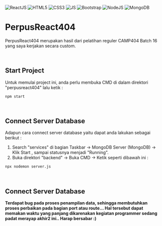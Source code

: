 ![ReactJS](https://img.shields.io/badge/-React%20JS-darkcyan?style=flat&logo=react)
![HTML5](https://img.shields.io/badge/-HTML%205-purple.svg?&logo=html5)
![CSS3](https://img.shields.io/badge/-CSS%203-green.svg?&logo=css3)
![JS](https://img.shields.io/badge/-Javascript-brown.svg?&logo=javascript)
![Bootstrap](https://img.shields.io/badge/-Bootstrap%205-white.svg?&logo=bootstrap)
![NodeJS](https://img.shields.io/badge/-Node%20JS-light.svg?&color=9FE2BF&logo=node.js)
![MongoDB](https://img.shields.io/badge/-Mongo%20DB-darkgreen.svg?&logo=mongodb)

# PerpusReact404
<p>PerpusReact404 merupakan hasil dari pelatihan reguler CAMP404 Batch 16 yang saya kerjakan secara custom.</p>
<br>

## Start Project

Untuk memulai project ini, anda perlu membuka CMD di dalam direktori "perpusreact404" lalu ketik :

````bash
npm start
````
<br>

## Connect Server Database

Adapun cara connect server database yaitu dapat anda lakukan sebagai berikut :
1. Search "services" di bagian Taskbar -> MongoDB Server (MongoDB) -> Klik Start , sampai statusnya menjadi "Running".
2. Buka direktori "backend" -> Buka CMD -> Ketik seperti dibawah ini :

````bash
npx nodemon server.js
````

<br>

## Connect Server Database
<b>Terdapat bug pada proses penampilan data, sehingga membutuhkan proses perbaikan pada bagian port atau route... Hal tersebut dapat memakan waktu yang panjang dikarenakan kegiatan programmer sedang padat merayap akhir2 ini.. Harap bersabar :)</b>
